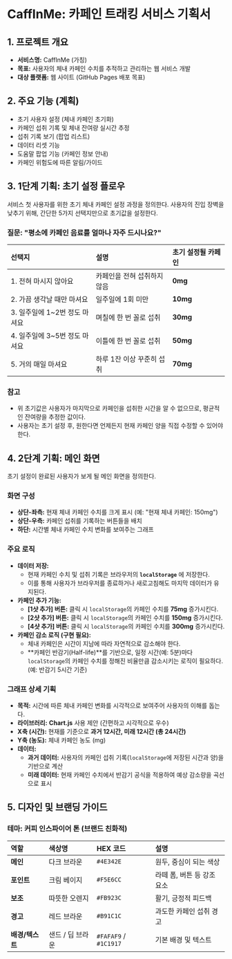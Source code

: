 # CaffInMe: 카페인 트래킹 서비스 기획서

## 1. 프로젝트 개요

- **서비스명:** CaffInMe (가칭)
- **목표:** 사용자의 체내 카페인 수치를 추적하고 관리하는 웹 서비스 개발
- **대상 플랫폼:** 웹 사이트 (GitHub Pages 배포 목표)

## 2. 주요 기능 (계획)

- 초기 사용자 설정 (체내 카페인 초기화)
- 카페인 섭취 기록 및 체내 잔여량 실시간 추정
- 섭취 기록 보기 (팝업 리스트)
- 데이터 리셋 기능
- 도움말 팝업 기능 (카페인 정보 안내)
- 카페인 위험도에 따른 알림/가이드

## 3. 1단계 기획: 초기 설정 플로우

서비스 첫 사용자를 위한 초기 체내 카페인 설정 과정을 정의한다. 사용자의 진입 장벽을 낮추기 위해, 간단한 5가지 선택지만으로 초기값을 설정한다.

### 질문: "평소에 카페인 음료를 얼마나 자주 드시나요?"

| 선택지 | 설명 | 초기 설정될 카페인 |
| :--- | :--- | :--- |
| 1. 전혀 마시지 않아요 | 카페인을 전혀 섭취하지 않음 | **0mg** |
| 2. 가끔 생각날 때만 마셔요 | 일주일에 1회 미만 | **10mg** |
| 3. 일주일에 1~2번 정도 마셔요 | 며칠에 한 번 꼴로 섭취 | **30mg** |
| 4. 일주일에 3~5번 정도 마셔요 | 이틀에 한 번 꼴로 섭취 | **50mg** |
| 5. 거의 매일 마셔요 | 하루 1잔 이상 꾸준히 섭취 | **70mg** |

### 참고
- 위 초기값은 사용자가 마지막으로 카페인을 섭취한 시간을 알 수 없으므로, 평균적인 잔여량을 추정한 값이다.
- 사용자는 초기 설정 후, 원한다면 언제든지 현재 카페인 양을 직접 수정할 수 있어야 한다.

## 4. 2단계 기획: 메인 화면

초기 설정이 완료된 사용자가 보게 될 메인 화면을 정의한다.

### 화면 구성
- **상단-좌측:** 현재 체내 카페인 수치를 크게 표시 (예: "현재 체내 카페인: 150mg")
- **상단-우측:** 카페인 섭취를 기록하는 버튼들을 배치
- **하단:** 시간별 체내 카페인 수치 변화를 보여주는 그래프

### 주요 로직
- **데이터 저장:**
  - 현재 카페인 수치 및 섭취 기록은 브라우저의 **`localStorage`** 에 저장한다.
  - 이를 통해 사용자가 브라우저를 종료하거나 새로고침해도 마지막 데이터가 유지된다.
- **카페인 추가 기능:**
  - **[1샷 추가] 버튼:** 클릭 시 `localStorage`의 카페인 수치를 **75mg** 증가시킨다.
  - **[2샷 추가] 버튼:** 클릭 시 `localStorage`의 카페인 수치를 **150mg** 증가시킨다.
  - **[4샷 추가] 버튼:** 클릭 시 `localStorage`의 카페인 수치를 **300mg** 증가시킨다.
- **카페인 감소 로직 (구현 필요):**
  - 체내 카페인은 시간이 지남에 따라 자연적으로 감소해야 한다.
  - **카페인 반감기(Half-life)**를 기반으로, 일정 시간(예: 5분)마다 `localStorage`의 카페인 수치를 정해진 비율만큼 감소시키는 로직이 필요하다. (예: 반감기 5시간 기준)

### 그래프 상세 기획
- **목적:** 시간에 따른 체내 카페인 변화를 시각적으로 보여주어 사용자의 이해를 돕는다.
- **라이브러리:** **Chart.js** 사용 제안 (간편하고 시각적으로 우수)
- **X축 (시간):** 현재를 기준으로 **과거 12시간, 미래 12시간 (총 24시간)**
- **Y축 (농도):** 체내 카페인 농도 (mg)
- **데이터:**
  - **과거 데이터:** 사용자의 카페인 섭취 기록(`localStorage`에 저장된 시간과 양)을 기반으로 계산
  - **미래 데이터:** 현재 카페인 수치에서 반감기 공식을 적용하여 예상 감소량을 곡선으로 표시

## 5. 디자인 및 브랜딩 가이드

### 테마: 커피 인스파이어 톤 (브랜드 친화적)

| 역할 | 색상명 | HEX 코드 | 설명 |
| :--- | :--- | :--- | :--- |
| **메인** | 다크 브라운 | `#4E342E` | 원두, 중심이 되는 색상 |
| **포인트** | 크림 베이지 | `#F5E6CC` | 라떼 폼, 버튼 등 강조 요소 |
| **보조** | 따뜻한 오렌지 | `#FB923C` | 활기, 긍정적 피드백 |
| **경고** | 레드 브라운 | `#B91C1C` | 과도한 카페인 섭취 경고 |
| **배경/텍스트**| 샌드 / 딥 브라운 | `#FAFAF9` / `#1C1917` | 기본 배경 및 텍스트 |